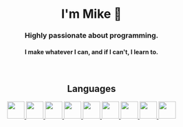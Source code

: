 <h1 align="center">I'm Mike 👋</h1>

<h3 align="center">Highly passionate about programming.</h3>
<h4 align="center">I make whatever I can, and if I can't, I learn to.</h4>

</br>

<h2 align="center">Languages</h2>
<p align="center">
  <a href="https://www.djangoproject.com/" target="_blank" rel="noreferrer">
    <img src="https://cdn.jsdelivr.net/gh/devicons/devicon@latest/icons/lua/lua-original.svg" width="40" height="40"/>
    <img src="https://cdn.jsdelivr.net/gh/devicons/devicon@latest/icons/python/python-original-wordmark.svg" width="40" height="40"/>
    <img src="https://cdn.jsdelivr.net/gh/devicons/devicon@latest/icons/c/c-original.svg" width="40" height="40"/>
    <img src="https://cdn.jsdelivr.net/gh/devicons/devicon@latest/icons/cplusplus/cplusplus-original.svg" width="40" height="40"/>
    <img src="https://cdn.jsdelivr.net/gh/devicons/devicon@latest/icons/bash/bash-original.svg" width="40" height="40"/>
    <img src="https://cdn.jsdelivr.net/gh/devicons/devicon@latest/icons/java/java-original-wordmark.svg" width="40" height="40"/>
    <img src="https://cdn.jsdelivr.net/gh/devicons/devicon@latest/icons/javascript/javascript-original.svg" width="40" height="40"/>
    <img src="https://cdn.jsdelivr.net/gh/devicons/devicon@latest/icons/html5/html5-original-wordmark.svg" width="40" height="40"/>
    <img src="https://cdn.jsdelivr.net/gh/devicons/devicon@latest/icons/css3/css3-original-wordmark.svg" width="40" height="40"/>
  </a>
</p>
